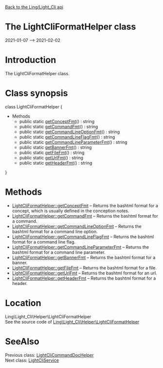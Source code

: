 [Back to the Ling/Light_Cli api](https://github.com/lingtalfi/Light_Cli/blob/master/doc/api/Ling/Light_Cli.md)



The LightCliFormatHelper class
================
2021-01-07 --> 2021-02-02






Introduction
============

The LightCliFormatHelper class.



Class synopsis
==============


class <span class="pl-k">LightCliFormatHelper</span>  {

- Methods
    - public static [getConceptFmt](https://github.com/lingtalfi/Light_Cli/blob/master/doc/api/Ling/Light_Cli/Helper/LightCliFormatHelper/getConceptFmt.md)() : string
    - public static [getCommandFmt](https://github.com/lingtalfi/Light_Cli/blob/master/doc/api/Ling/Light_Cli/Helper/LightCliFormatHelper/getCommandFmt.md)() : string
    - public static [getCommandLineOptionFmt](https://github.com/lingtalfi/Light_Cli/blob/master/doc/api/Ling/Light_Cli/Helper/LightCliFormatHelper/getCommandLineOptionFmt.md)() : string
    - public static [getCommandLineFlagFmt](https://github.com/lingtalfi/Light_Cli/blob/master/doc/api/Ling/Light_Cli/Helper/LightCliFormatHelper/getCommandLineFlagFmt.md)() : string
    - public static [getCommandLineParameterFmt](https://github.com/lingtalfi/Light_Cli/blob/master/doc/api/Ling/Light_Cli/Helper/LightCliFormatHelper/getCommandLineParameterFmt.md)() : string
    - public static [getBannerFmt](https://github.com/lingtalfi/Light_Cli/blob/master/doc/api/Ling/Light_Cli/Helper/LightCliFormatHelper/getBannerFmt.md)() : string
    - public static [getFileFmt](https://github.com/lingtalfi/Light_Cli/blob/master/doc/api/Ling/Light_Cli/Helper/LightCliFormatHelper/getFileFmt.md)() : string
    - public static [getUrlFmt](https://github.com/lingtalfi/Light_Cli/blob/master/doc/api/Ling/Light_Cli/Helper/LightCliFormatHelper/getUrlFmt.md)() : string
    - public static [getHeaderFmt](https://github.com/lingtalfi/Light_Cli/blob/master/doc/api/Ling/Light_Cli/Helper/LightCliFormatHelper/getHeaderFmt.md)() : string

}






Methods
==============

- [LightCliFormatHelper::getConceptFmt](https://github.com/lingtalfi/Light_Cli/blob/master/doc/api/Ling/Light_Cli/Helper/LightCliFormatHelper/getConceptFmt.md) &ndash; Returns the bashtml format for a concept, which is usually defined in the conception notes.
- [LightCliFormatHelper::getCommandFmt](https://github.com/lingtalfi/Light_Cli/blob/master/doc/api/Ling/Light_Cli/Helper/LightCliFormatHelper/getCommandFmt.md) &ndash; Returns the bashtml format for a command.
- [LightCliFormatHelper::getCommandLineOptionFmt](https://github.com/lingtalfi/Light_Cli/blob/master/doc/api/Ling/Light_Cli/Helper/LightCliFormatHelper/getCommandLineOptionFmt.md) &ndash; Returns the bashtml format for a command line option.
- [LightCliFormatHelper::getCommandLineFlagFmt](https://github.com/lingtalfi/Light_Cli/blob/master/doc/api/Ling/Light_Cli/Helper/LightCliFormatHelper/getCommandLineFlagFmt.md) &ndash; Returns the bashtml format for a command line flag.
- [LightCliFormatHelper::getCommandLineParameterFmt](https://github.com/lingtalfi/Light_Cli/blob/master/doc/api/Ling/Light_Cli/Helper/LightCliFormatHelper/getCommandLineParameterFmt.md) &ndash; Returns the bashtml format for a command line parameter.
- [LightCliFormatHelper::getBannerFmt](https://github.com/lingtalfi/Light_Cli/blob/master/doc/api/Ling/Light_Cli/Helper/LightCliFormatHelper/getBannerFmt.md) &ndash; Returns the bashtml format for a banner.
- [LightCliFormatHelper::getFileFmt](https://github.com/lingtalfi/Light_Cli/blob/master/doc/api/Ling/Light_Cli/Helper/LightCliFormatHelper/getFileFmt.md) &ndash; Returns the bashtml format for a file.
- [LightCliFormatHelper::getUrlFmt](https://github.com/lingtalfi/Light_Cli/blob/master/doc/api/Ling/Light_Cli/Helper/LightCliFormatHelper/getUrlFmt.md) &ndash; Returns the bashtml format for an url.
- [LightCliFormatHelper::getHeaderFmt](https://github.com/lingtalfi/Light_Cli/blob/master/doc/api/Ling/Light_Cli/Helper/LightCliFormatHelper/getHeaderFmt.md) &ndash; Returns the bashtml format for a header.





Location
=============
Ling\Light_Cli\Helper\LightCliFormatHelper<br>
See the source code of [Ling\Light_Cli\Helper\LightCliFormatHelper](https://github.com/lingtalfi/Light_Cli/blob/master/Helper/LightCliFormatHelper.php)



SeeAlso
==============
Previous class: [LightCliCommandDocHelper](https://github.com/lingtalfi/Light_Cli/blob/master/doc/api/Ling/Light_Cli/Helper/LightCliCommandDocHelper.md)<br>Next class: [LightCliService](https://github.com/lingtalfi/Light_Cli/blob/master/doc/api/Ling/Light_Cli/Service/LightCliService.md)<br>

